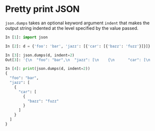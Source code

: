 # Pretty print JSON

`json.dumps` takes an optional keyword argument `indent` that makes the output string indented
at the level specified by the value passed.

```python
In [1]: import json

In [2]: d = {'foo': 'bar', 'jazz': [{'car': [{'bazz': 'fuzz'}]}]}

In [3]: json.dumps(d, indent=2)
Out[3]: '{\n  "foo": "bar",\n  "jazz": [\n    {\n      "car": [\n        {\n          "bazz": "fuzz"\n        }\n      ]\n    }\n  ]\n}'

In [4]: print(json.dumps(d, indent=2))
{
  "foo": "bar",
  "jazz": [
    {
      "car": [
        {
          "bazz": "fuzz"
        }
      ]
    }
  ]
}
```